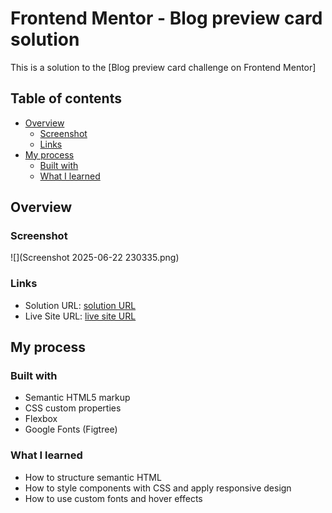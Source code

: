 # Frontend Mentor - Blog preview card solution

This is a solution to the [Blog preview card challenge on Frontend Mentor]

## Table of contents

- [Overview](#overview)
  - [Screenshot](#screenshot)
  - [Links](#links)
- [My process](#my-process)
  - [Built with](#built-with)
  - [What I learned](#what-i-learned)

## Overview

### Screenshot

![](Screenshot 2025-06-22 230335.png)


### Links

- Solution URL: [solution URL](https://github.com/AnKit1840/blog_preview_card/blob/main/index.html)
- Live Site URL: [live site URL](https://ankit1840.github.io/blog_preview_card/)

## My process

### Built with

- Semantic HTML5 markup
- CSS custom properties
- Flexbox
- Google Fonts (Figtree)

### What I learned
- How to structure semantic HTML
- How to style components with CSS and apply responsive design
- How to use custom fonts and hover effects

